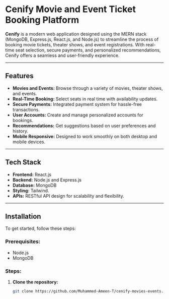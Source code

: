 # Cenify Movie and Event Ticket Booking Platform

**Cenify** is a modern web application designed using the MERN stack (MongoDB, Express.js, React.js, and Node.js) to streamline the process of booking movie tickets, theater shows, and event registrations. With real-time seat selection, secure payments, and personalized recommendations, Cenify offers a seamless and user-friendly experience.

---

## Features
- **Movies and Events:** Browse through a variety of movies, theater shows, and events.
- **Real-Time Booking:** Select seats in real time with availability updates.
- **Secure Payments:** Integrated payment system for hassle-free transactions.
- **User Accounts:** Create and manage personalized accounts for bookings.
- **Recommendations:** Get suggestions based on user preferences and history.
- **Mobile Responsive:** Designed to work smoothly on both desktop and mobile devices.

---

## Tech Stack
- **Frontend:** React.js
- **Backend:** Node.js and Express.js
- **Database:** MongoDB
- **Styling:** Tailwind.
- **APIs:** RESTful API design for scalability and flexibility.

---

## Installation

To get started, follow these steps:

### Prerequisites:
- Node.js
- MongoDB

### Steps:
1. **Clone the repository:**
   ```bash
   git clone https://github.com/Muhammed-Ameen-T/cenify-movies-events.git
